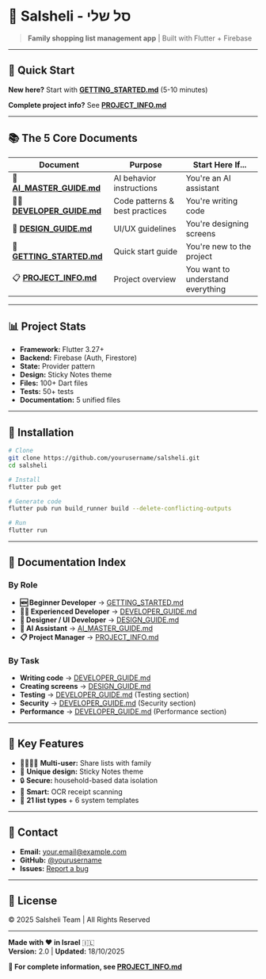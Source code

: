 # 🛒 Salsheli - סל שלי

> **Family shopping list management app** | Built with Flutter + Firebase

---

## 🚀 Quick Start

**New here?** Start with [**GETTING_STARTED.md**](GETTING_STARTED.md) (5-10 minutes)

**Complete project info?** See [**PROJECT_INFO.md**](PROJECT_INFO.md)

---

## 📚 The 5 Core Documents

| Document | Purpose | Start Here If... |
|----------|---------|------------------|
| 🤖 **[AI_MASTER_GUIDE.md](AI_MASTER_GUIDE.md)** | AI behavior instructions | You're an AI assistant |
| 👨‍💻 **[DEVELOPER_GUIDE.md](DEVELOPER_GUIDE.md)** | Code patterns & best practices | You're writing code |
| 🎨 **[DESIGN_GUIDE.md](DESIGN_GUIDE.md)** | UI/UX guidelines | You're designing screens |
| 🚀 **[GETTING_STARTED.md](GETTING_STARTED.md)** | Quick start guide | You're new to the project |
| 📋 **[PROJECT_INFO.md](PROJECT_INFO.md)** | Project overview | You want to understand everything |

---

## 📊 Project Stats

- **Framework:** Flutter 3.27+
- **Backend:** Firebase (Auth, Firestore)
- **State:** Provider pattern
- **Design:** Sticky Notes theme
- **Files:** 100+ Dart files
- **Tests:** 50+ tests
- **Documentation:** 5 unified files

---

## 🔧 Installation

```bash
# Clone
git clone https://github.com/yourusername/salsheli.git
cd salsheli

# Install
flutter pub get

# Generate code
flutter pub run build_runner build --delete-conflicting-outputs

# Run
flutter run
```

---

## 📖 Documentation Index

### By Role

- **🆕 Beginner Developer** → [GETTING_STARTED.md](GETTING_STARTED.md)
- **👨‍💻 Experienced Developer** → [DEVELOPER_GUIDE.md](DEVELOPER_GUIDE.md)
- **🎨 Designer / UI Developer** → [DESIGN_GUIDE.md](DESIGN_GUIDE.md)
- **🤖 AI Assistant** → [AI_MASTER_GUIDE.md](AI_MASTER_GUIDE.md)
- **📋 Project Manager** → [PROJECT_INFO.md](PROJECT_INFO.md)

### By Task

- **Writing code** → [DEVELOPER_GUIDE.md](DEVELOPER_GUIDE.md)
- **Creating screens** → [DESIGN_GUIDE.md](DESIGN_GUIDE.md)
- **Testing** → [DEVELOPER_GUIDE.md](DEVELOPER_GUIDE.md) (Testing section)
- **Security** → [DEVELOPER_GUIDE.md](DEVELOPER_GUIDE.md) (Security section)
- **Performance** → [DEVELOPER_GUIDE.md](DEVELOPER_GUIDE.md) (Performance section)

---

## 🎯 Key Features

- 👨‍👩‍👧‍👦 **Multi-user:** Share lists with family
- 🎨 **Unique design:** Sticky Notes theme
- 🔒 **Secure:** household-based data isolation
- 📸 **Smart:** OCR receipt scanning
- 🛒 **21 list types** + 6 system templates

---

## 📧 Contact

- **Email:** your.email@example.com
- **GitHub:** [@yourusername](https://github.com/yourusername)
- **Issues:** [Report a bug](https://github.com/yourusername/salsheli/issues)

---

## 📜 License

© 2025 Salsheli Team | All Rights Reserved

---

**Made with ❤️ in Israel** 🇮🇱  
**Version:** 2.0 | **Updated:** 18/10/2025

**📖 For complete information, see [PROJECT_INFO.md](PROJECT_INFO.md)**
